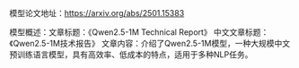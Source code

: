 模型论文地址：https://arxiv.org/abs/2501.15383

模型概述：文章标题：《Qwen2.5-1M Technical Report》
中文文章标题：《Qwen2.5-1M技术报告》
文章内容：介绍了Qwen2.5-1M模型，一种大规模中文预训练语言模型，具有高效率、低成本的特点，适用于多种NLP任务。

